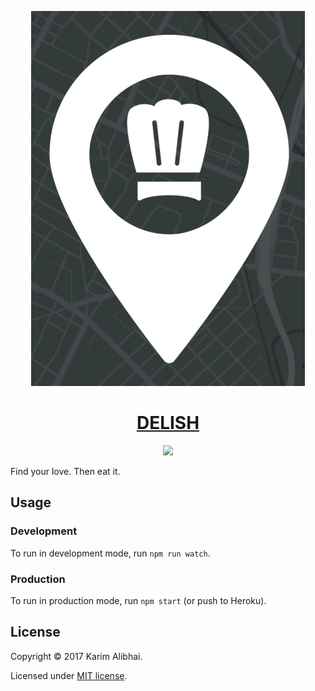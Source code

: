 <p align="center">
  <img alt="(pretty picture)" src="public/favicon.png" />
</p>

<h1 align="center">
  <a href="https://github.com/karimsa/delish">DELISH</a>
</h1>

<p align="center">
  <a href="https://travis-ci.org/karimsa/delish">
    <img src="https://travis-ci.org/karimsa/delish.svg?branch=master" />
  </a>
</p>

Find your love. Then eat it.

## Usage

### Development

To run in development mode, run `npm run watch`.

### Production

To run in production mode, run `npm start` (or push to Heroku).

## License

Copyright &copy; 2017 Karim Alibhai.

Licensed under [MIT license](LICENSE).